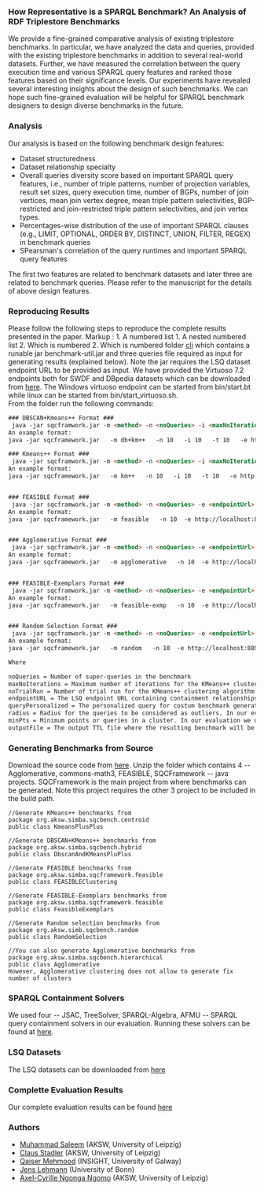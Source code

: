 ### How Representative is a SPARQL Benchmark? An Analysis of RDF Triplestore Benchmarks
We provide a fine-grained comparative analysis of existing triplestore benchmarks. In particular, we have analyzed the data and queries, provided with the existing triplestore benchmarks in addition to several real-world datasets. Further, we have measured the correlation between the query execution time and various SPARQL query features and ranked those features based on their significance levels. Our experiments have revealed  several interesting insights about the design of such benchmarks. We can hope such fine-grained evaluation will be helpful for SPARQL benchmark designers to design diverse benchmarks in the future. 

### Analysis
Our analysis is based on the following benchmark design features: 
* Dataset structuredness
* Dataset relationship specialty
* Overall queries diversity score based on important SPARQL query features, i.e., number of triple patterns, number of projection variables, result set sizes, query execution time, number of BGPs, number of join vertices, mean join vertex degree, mean triple pattern selectivities, BGP-restricted and join-restricted triple pattern selectivities, and join vertex types. 
* Percentages-wise distribution of the use of important SPARQL clauses (e.g., LIMIT, OPTIONAL, ORDER BY, DISTINCT,
UNION, FILTER, REGEX) in benchmark queries 
* SPearsman's correlation of the query runtimes and important SPARQL query features

The first two features are related to benchmark datasets and later three are related to benchmark queries. Please refer to the manuscript for the details of above design features. 

### Reproducing Results
Please follow the following steps to reproduce the complete results presented in the paper. 
 Markup : 1. A numbered list
              1. A nested numbered list
              2. Which is numbered
          2. Which is numbered
folder [cli](https://github.com/AKSW/triplestore-benchmarks/tree/master/cli) which contains a runable jar benchmark-util.jar and three queries file required as input for generating results (explained below). Note the jar requires the LSQ dataset endpoint URL to be provided as input. We have provided the Virtuoso 7.2 endpoints both for SWDF and DBpedia datasets which can be downloaded from [here](http://hobbitdata.informatik.uni-leipzig.de/sqcframework-lsq-endpoints/). The Windows virtuoso endpoint can be started from bin/start.bt while linux can be started from bin/start_virtuoso.sh.  
From the folder run the following commands: 
```html
### DBSCAN+Kmeans++ Format ### 
 java -jar sqcframwork.jar -m <method> -n <noQueries> -i <maxNoIterations> -t <noTrialRun> -e <endpointUrl> -q <queryPersonalized> -r <radius> -p <minPts> -o <outputFile>
An example format: 
java -jar sqcframework.jar   -m db+km++   -n 10   -i 10   -t 10   -e http://localhost:8890/sparql   -q personalized-query.txt   -r 1   -p 1   -o db+km++-10supqueries-benchmark.ttl

### Kmeans++ Format ### 
 java -jar sqcframwork.jar -m <method> -n <noQueries> -i <maxNoIterations> -t <noTrialRun> -e <endpointUrl> -q <queryPersonalized> -o <outputFile>
An example format: 
java -jar sqcframework.jar   -m km++   -n 10   -i 10   -t 10   -e http://localhost:8890/sparql   -q personalized-query.txt   -o km++-10supqueries-benchmark.ttl


### FEASIBLE Format ### 
 java -jar sqcframwork.jar -m <method> -n <noQueries> -e <endpointUrl> -q <queryPersonalized> -o <outputFile>
An example format: 
java -jar sqcframework.jar   -m feasible   -n 10  -e http://localhost:8890/sparql   -q personalized-query.txt   -o feasible-10supqueries-benchmark.ttl


### Agglomerative Format ### 
 java -jar sqcframwork.jar -m <method> -n <noQueries> -e <endpointUrl> -q <queryPersonalized> -o <outputFile>
An example format: 
java -jar sqcframework.jar   -m agglomerative   -n 10  -e http://localhost:8890/sparql   -q personalized-query.txt   -o agglomerative-10supqueries-benchmark.ttl


### FEASIBLE-Exemplars Format ### 
 java -jar sqcframwork.jar -m <method> -n <noQueries> -e <endpointUrl> -q <queryPersonalized> -o <outputFile>
An example format: 
java -jar sqcframework.jar   -m feasible-exmp   -n 10  -e http://localhost:8890/sparql   -q personalized-query.txt   -o feasible-exmp-10supqueries-benchmark.ttl


### Random Selection Format ### 
 java -jar sqcframwork.jar -m <method> -n <noQueries> -e <endpointUrl> -q <queryPersonalized> -o <outputFile>
An example format: 
java -jar sqcframework.jar   -m random   -n 10  -e http://localhost:8890/sparql   -q personalized-query.txt   -o random-10supqueries-benchmark.ttl

Where

noQueries = Number of super-queries in the benchmark
maxNoIterations = Maximum number of iterations for the KMeans++ clustering algorithm. In our evaluation we used maxNoIterations = 10. 
noTrialRun = Number of trial run for the KMeans++ clustering algorithm. In our evaluation we used noTrialRun = 10.
endpointURL = The LSQ endpoint URL containing containment relationships as well
queryPersonalized = The personalized query for costum benchmark generation
radius = Radius for the queries to be considered as outliers. In our evaluation we used radius = 1
minPts = Minimum points or queries in a cluster. In our evaluation we used min. points = 1
outputFile = The output TTL file where the resulting benchmark will be printed

```
### Generating Benchmarks from Source 
Download the source code from [here](https://github.com/AKSW/sqcframework/blob/master/SQCFramework-src.7z). Unzip the folder which contains 4 -- Agglomerative, commons-math3, FEASIBLE, SQCFramework -- java projects. SQCFramework is the main project from where benchmarks can be generated. Note this project requires the other 3 project to be included in the build path. 
```
//Generate KMeans++ benchmarks from 
package org.aksw.simba.sqcbench.centroid
public class KmeansPlusPlus 

//Generate DBSCAN+KMeans++ benchmarks from 
package org.aksw.simba.sqcbench.hybrid
public class DbscanAndKMeansPluPlus 

//Generate FEASIBLE benchmarks from 
package org.aksw.simba.sqcframework.feasible
public class FEASIBLEClustering 

//Generate FEASIBLE-Exemplars benchmarks from 
package org.aksw.simba.sqcframework.feasible
public class FeasibleExemplars

//Generate Random selection benchmarks from 
package org.aksw.simb.sqcbench.random
public class RandomSelection

//You can also generate Agglomerative benchmarks from 
package org.aksw.simba.sqcbench.hierarchical
public class Agglomerative
However, Agglomerative clustering does not allow to generate fix number of clusters
```
### SPARQL Containment Solvers
We used four -- JSAC, TreeSolver, SPARQL-Algebra, AFMU -- SPARQL query containment solvers in our evaluation. Running these solvers can be found at [here](https://github.com/AKSW/jena-sparql-api/tree/master/benchmarking/sparqlqc-jena3). 
### LSQ Datasets
The LSQ datasets can be downloaded from [here](http://hobbitdata.informatik.uni-leipzig.de/lsq-dumps/)
### Complette Evaluation Results
Our complete evaluation results can be found [here](https://github.com/AKSW/sqcframework/blob/master/SQCFramework-Evaluation-Results.xlsx)
### Authors
  * [Muhammad Saleem](https://sites.google.com/site/saleemsweb/) (AKSW, University of Leipzig) 
  * [Claus Stadler](http://aksw.org/ClausStadler.html) (AKSW, University of Leipzig)
  * [Qaiser Mehmood](https://www.insight-centre.org/users/qaiser-mehmood) (INSIGHT, University of Galway) 
  * [Jens Lehmann](http://jens-lehmann.org/) (University of Bonn)
  * [Axel-Cyrille Ngonga Ngomo](http://aksw.org/AxelNgonga.html) (AKSW, University of Leipzig)
